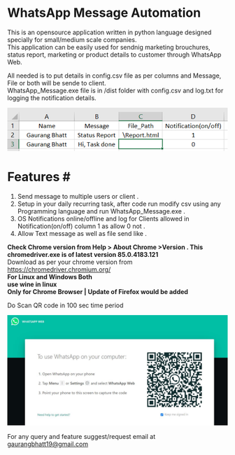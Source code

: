 # **WhatsApp Message Automation** #
This is an opensource application written in python language designed specially for small/medium scale companies.<br/>
This application can be easily used for sendnig marketing brouchures, status report, marketing or product details to customer through WhatsApp Web.<br/>

All needed is to put details in config.csv file as per columns and Message, File or both will be sende to client.<br/>
WhatsApp_Message.exe file is in /dist folder with config.csv and log.txt for logging the notification details.<br/>

![](images/image1.jpeg)

# **Features** #<br/>
1. Send message to multiple users or client .
2. Setup in your daily recurring task, after code run modify csv using any Programming language and run WhatsApp_Message.exe .
3. OS Notifications online/offline and log for Clients allowed in Notification(on/off) column 1 as allow 0 not .
4. Allow Text message as well as file send like .

**Check Chrome version from Help > About Chrome >Version . This chromedriver.exe is of latest version 85.0.4183.121**<br/>
Download as per your chrome version from https://chromedriver.chromium.org/ <br/>
**For Linux and Windows Both** <br/>
**use wine in linux**<br/>
**Only for Chrome Browser | Update of Firefox would be added**<br/>

Do Scan QR code in 100 sec time period

![](images/image2.JPG)

For any query and feature suggest/request email at gaurangbhatt19@gmail.com
